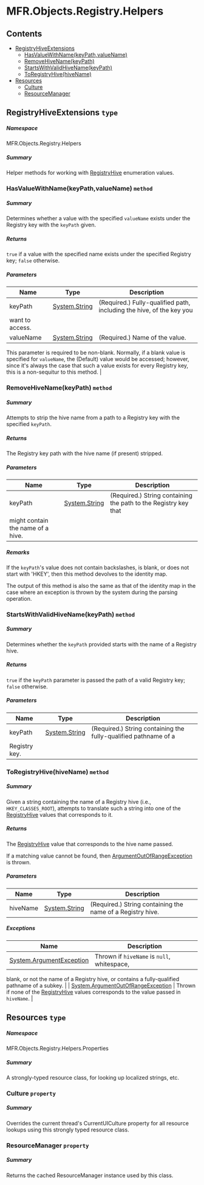 <a name='assembly'></a>
# MFR.Objects.Registry.Helpers

## Contents

- [RegistryHiveExtensions](#T-MFR-Objects-Registry-Helpers-RegistryHiveExtensions 'MFR.Objects.Registry.Helpers.RegistryHiveExtensions')
  - [HasValueWithName(keyPath,valueName)](#M-MFR-Objects-Registry-Helpers-RegistryHiveExtensions-HasValueWithName-System-String,System-String- 'MFR.Objects.Registry.Helpers.RegistryHiveExtensions.HasValueWithName(System.String,System.String)')
  - [RemoveHiveName(keyPath)](#M-MFR-Objects-Registry-Helpers-RegistryHiveExtensions-RemoveHiveName-System-String- 'MFR.Objects.Registry.Helpers.RegistryHiveExtensions.RemoveHiveName(System.String)')
  - [StartsWithValidHiveName(keyPath)](#M-MFR-Objects-Registry-Helpers-RegistryHiveExtensions-StartsWithValidHiveName-System-String- 'MFR.Objects.Registry.Helpers.RegistryHiveExtensions.StartsWithValidHiveName(System.String)')
  - [ToRegistryHive(hiveName)](#M-MFR-Objects-Registry-Helpers-RegistryHiveExtensions-ToRegistryHive-System-String- 'MFR.Objects.Registry.Helpers.RegistryHiveExtensions.ToRegistryHive(System.String)')
- [Resources](#T-MFR-Objects-Registry-Helpers-Properties-Resources 'MFR.Objects.Registry.Helpers.Properties.Resources')
  - [Culture](#P-MFR-Objects-Registry-Helpers-Properties-Resources-Culture 'MFR.Objects.Registry.Helpers.Properties.Resources.Culture')
  - [ResourceManager](#P-MFR-Objects-Registry-Helpers-Properties-Resources-ResourceManager 'MFR.Objects.Registry.Helpers.Properties.Resources.ResourceManager')

<a name='T-MFR-Objects-Registry-Helpers-RegistryHiveExtensions'></a>
## RegistryHiveExtensions `type`

##### Namespace

MFR.Objects.Registry.Helpers

##### Summary

Helper methods for working with
[RegistryHive](#T-Microsoft-Win32-RegistryHive 'Microsoft.Win32.RegistryHive')
enumeration values.

<a name='M-MFR-Objects-Registry-Helpers-RegistryHiveExtensions-HasValueWithName-System-String,System-String-'></a>
### HasValueWithName(keyPath,valueName) `method`

##### Summary

Determines whether a value with the specified
`valueName`
exists under the Registry key with the
`keyPath`
given.

##### Returns

`true` if a value with the specified name exists under the
specified Registry key; `false` otherwise.

##### Parameters

| Name | Type | Description |
| ---- | ---- | ----------- |
| keyPath | [System.String](http://msdn.microsoft.com/query/dev14.query?appId=Dev14IDEF1&l=EN-US&k=k:System.String 'System.String') | (Required.) Fully-qualified path, including the hive, of the key you
want to access. |
| valueName | [System.String](http://msdn.microsoft.com/query/dev14.query?appId=Dev14IDEF1&l=EN-US&k=k:System.String 'System.String') | (Required.) Name of the value.



This parameter is required to be non-blank. Normally,
if a blank value is specified for `valueName`, the
(Default) value would be accessed; however, since it's always the
case that such a value exists for every Registry key, this is a
non-sequitur to this method. |

<a name='M-MFR-Objects-Registry-Helpers-RegistryHiveExtensions-RemoveHiveName-System-String-'></a>
### RemoveHiveName(keyPath) `method`

##### Summary

Attempts to strip the hive name from a path to a Registry key with
the specified `keyPath`.

##### Returns

The Registry key path with the hive name (if present) stripped.

##### Parameters

| Name | Type | Description |
| ---- | ---- | ----------- |
| keyPath | [System.String](http://msdn.microsoft.com/query/dev14.query?appId=Dev14IDEF1&l=EN-US&k=k:System.String 'System.String') | (Required.) String containing the path to the Registry key that
might contain the name of a hive. |

##### Remarks

If the `keyPath`'s value does not contain
backslashes, is blank, or does not start with 'HKEY', then this
method devolves to the identity map.



The output of this method is also the same as that of the identity
map in the case where an exception is thrown by the system during
the parsing operation.

<a name='M-MFR-Objects-Registry-Helpers-RegistryHiveExtensions-StartsWithValidHiveName-System-String-'></a>
### StartsWithValidHiveName(keyPath) `method`

##### Summary

Determines whether the `keyPath` provided starts
with the name of a Registry hive.

##### Returns

`true` if the `keyPath` parameter is passed
the path of a valid Registry key; `false` otherwise.

##### Parameters

| Name | Type | Description |
| ---- | ---- | ----------- |
| keyPath | [System.String](http://msdn.microsoft.com/query/dev14.query?appId=Dev14IDEF1&l=EN-US&k=k:System.String 'System.String') | (Required.) String containing the fully-qualified pathname of a
Registry key. |

<a name='M-MFR-Objects-Registry-Helpers-RegistryHiveExtensions-ToRegistryHive-System-String-'></a>
### ToRegistryHive(hiveName) `method`

##### Summary

Given a string containing the name of a Registry hive (i.e.,
`HKEY_CLASSES_ROOT`), attempts to translate such a string into
one of the [RegistryHive](#T-Microsoft-Win32-RegistryHive 'Microsoft.Win32.RegistryHive') values that
corresponds to it.

##### Returns

The [RegistryHive](#T-Microsoft-Win32-RegistryHive 'Microsoft.Win32.RegistryHive') value that
corresponds to the hive name passed.



If a matching value cannot be found, then
[ArgumentOutOfRangeException](http://msdn.microsoft.com/query/dev14.query?appId=Dev14IDEF1&l=EN-US&k=k:System.ArgumentOutOfRangeException 'System.ArgumentOutOfRangeException')
is thrown.

##### Parameters

| Name | Type | Description |
| ---- | ---- | ----------- |
| hiveName | [System.String](http://msdn.microsoft.com/query/dev14.query?appId=Dev14IDEF1&l=EN-US&k=k:System.String 'System.String') | (Required.) String containing the name of a Registry hive. |

##### Exceptions

| Name | Description |
| ---- | ----------- |
| [System.ArgumentException](http://msdn.microsoft.com/query/dev14.query?appId=Dev14IDEF1&l=EN-US&k=k:System.ArgumentException 'System.ArgumentException') | Thrown if `hiveName` is `null`, whitespace,
blank, or not the name of a Registry hive, or contains a
fully-qualified pathname of a subkey. |
| [System.ArgumentOutOfRangeException](http://msdn.microsoft.com/query/dev14.query?appId=Dev14IDEF1&l=EN-US&k=k:System.ArgumentOutOfRangeException 'System.ArgumentOutOfRangeException') | Thrown if none of the [RegistryHive](#T-Microsoft-Win32-RegistryHive 'Microsoft.Win32.RegistryHive')
values corresponds to the value passed in `hiveName`. |

<a name='T-MFR-Objects-Registry-Helpers-Properties-Resources'></a>
## Resources `type`

##### Namespace

MFR.Objects.Registry.Helpers.Properties

##### Summary

A strongly-typed resource class, for looking up localized strings, etc.

<a name='P-MFR-Objects-Registry-Helpers-Properties-Resources-Culture'></a>
### Culture `property`

##### Summary

Overrides the current thread's CurrentUICulture property for all
  resource lookups using this strongly typed resource class.

<a name='P-MFR-Objects-Registry-Helpers-Properties-Resources-ResourceManager'></a>
### ResourceManager `property`

##### Summary

Returns the cached ResourceManager instance used by this class.
